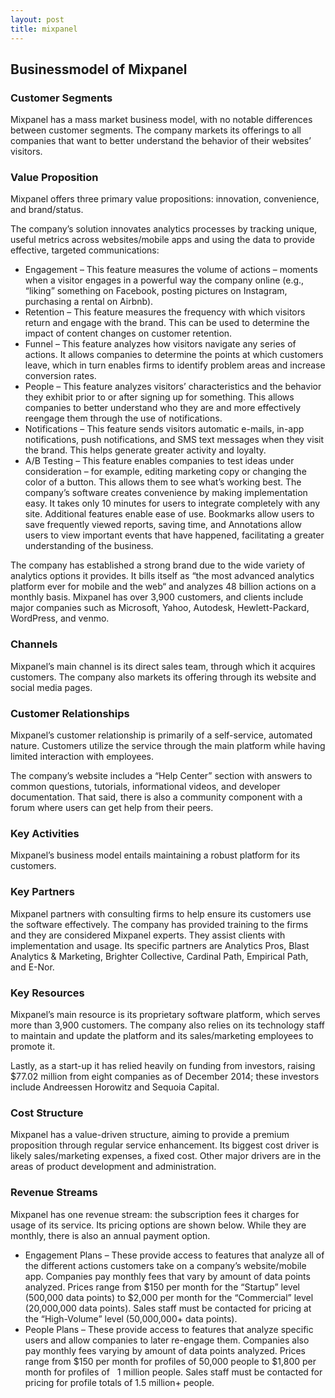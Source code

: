 ```yaml
---
layout: post
title: mixpanel
---
```


Businessmodel of Mixpanel
--------------------------

### Customer Segments

Mixpanel has a mass market business model, with no notable differences between customer segments. The company markets its offerings to all companies that want to better understand the behavior of their websites’ visitors.

### Value Proposition

Mixpanel offers three primary value propositions: innovation, convenience, and brand/status.

The company’s solution innovates analytics processes by tracking unique, useful metrics across websites/mobile apps and using the data to provide effective, targeted communications:

 * Engagement – This feature measures the volume of actions – moments when a visitor engages in a powerful way the company online (e.g., “liking” something on Facebook, posting pictures on Instagram, purchasing a rental on Airbnb).
* Retention – This feature measures the frequency with which visitors return and engage with the brand. This can be used to determine the impact of content changes on customer retention.
* Funnel – This feature analyzes how visitors navigate any series of actions. It allows companies to determine the points at which customers leave, which in turn enables firms to identify problem areas and increase conversion rates.
* People – This feature analyzes visitors’ characteristics and the behavior they exhibit prior to or after signing up for something. This allows companies to better understand who they are and more effectively reengage them through the use of notifications.
* Notifications – This feature sends visitors automatic e-mails, in-app notifications, push notifications, and SMS text messages when they visit the brand. This helps generate greater activity and loyalty.
* A/B Testing – This feature enables companies to test ideas under consideration – for example, editing marketing copy or changing the color of a button. This allows them to see what’s working best.
 The company’s software creates convenience by making implementation easy. It takes only 10 minutes for users to integrate completely with any site. Additional features enable ease of use. Bookmarks allow users to save frequently viewed reports, saving time, and Annotations allow users to view important events that have happened, facilitating a greater understanding of the business.

The company has established a strong brand due to the wide variety of analytics options it provides. It bills itself as “the most advanced analytics platform ever for mobile and the web“ and analyzes 48 billion actions on a monthly basis. Mixpanel has over 3,900 customers, and clients include major companies such as Microsoft, Yahoo, Autodesk, Hewlett-Packard, WordPress, and venmo.

### Channels

Mixpanel’s main channel is its direct sales team, through which it acquires customers. The company also markets its offering through its website and social media pages.

### Customer Relationships

Mixpanel’s customer relationship is primarily of a self-service, automated nature. Customers utilize the service through the main platform while having limited interaction with employees.

The company’s website includes a “Help Center” section with answers to common questions, tutorials, informational videos, and developer documentation. That said, there is also a community component with a forum where users can get help from their peers.

### Key Activities

Mixpanel’s business model entails maintaining a robust platform for its customers.

### Key Partners

Mixpanel partners with consulting firms to help ensure its customers use the software effectively. The company has provided training to the firms and they are considered Mixpanel experts. They assist clients with implementation and usage. Its specific partners are Analytics Pros, Blast Analytics & Marketing, Brighter Collective, Cardinal Path, Empirical Path, and E-Nor.

### Key Resources

Mixpanel’s main resource is its proprietary software platform, which serves more than 3,900 customers. The company also relies on its technology staff to maintain and update the platform and its sales/marketing employees to promote it.

Lastly, as a start-up it has relied heavily on funding from investors, raising $77.02 million from eight companies as of December 2014; these investors include Andreessen Horowitz and Sequoia Capital.

### Cost Structure

Mixpanel has a value-driven structure, aiming to provide a premium proposition through regular service enhancement. Its biggest cost driver is likely sales/marketing expenses, a fixed cost. Other major drivers are in the areas of product development and administration.

### Revenue Streams

Mixpanel has one revenue stream: the subscription fees it charges for usage of its service. Its pricing options are shown below. While they are monthly, there is also an annual payment option.

 * Engagement Plans – These provide access to features that analyze all of the different actions customers take on a company’s website/mobile app. Companies pay monthly fees that vary by amount of data points analyzed. Prices range from $150 per month for the “Startup” level (500,000 data points) to $2,000 per month for the “Commercial” level (20,000,000 data points). Sales staff must be contacted for pricing at the “High-Volume” level (50,000,000+ data points).
* People Plans – These provide access to features that analyze specific users and allow companies to later re-engage them. Companies also pay monthly fees varying by amount of data points analyzed. Prices range from $150 per month for profiles of 50,000 people to $1,800 per month for profiles of   1 million people. Sales staff must be contacted for pricing for profile totals of 1.5 million+ people.
